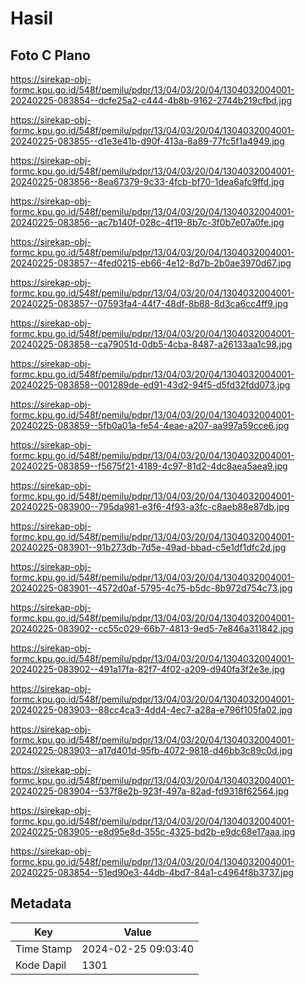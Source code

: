 # Hasil

## Foto C Plano

https://sirekap-obj-formc.kpu.go.id/548f/pemilu/pdpr/13/04/03/20/04/1304032004001-20240225-083854--dcfe25a2-c444-4b8b-9162-2744b219cfbd.jpg

https://sirekap-obj-formc.kpu.go.id/548f/pemilu/pdpr/13/04/03/20/04/1304032004001-20240225-083855--d1e3e41b-d90f-413a-8a89-77fc5f1a4949.jpg

https://sirekap-obj-formc.kpu.go.id/548f/pemilu/pdpr/13/04/03/20/04/1304032004001-20240225-083856--8ea67379-9c33-4fcb-bf70-1dea6afc9ffd.jpg

https://sirekap-obj-formc.kpu.go.id/548f/pemilu/pdpr/13/04/03/20/04/1304032004001-20240225-083856--ac7b140f-028c-4f19-8b7c-3f0b7e07a0fe.jpg

https://sirekap-obj-formc.kpu.go.id/548f/pemilu/pdpr/13/04/03/20/04/1304032004001-20240225-083857--4fed0215-eb66-4e12-8d7b-2b0ae3970d67.jpg

https://sirekap-obj-formc.kpu.go.id/548f/pemilu/pdpr/13/04/03/20/04/1304032004001-20240225-083857--07593fa4-44f7-48df-8b88-8d3ca6cc4ff9.jpg

https://sirekap-obj-formc.kpu.go.id/548f/pemilu/pdpr/13/04/03/20/04/1304032004001-20240225-083858--ca79051d-0db5-4cba-8487-a26133aa1c98.jpg

https://sirekap-obj-formc.kpu.go.id/548f/pemilu/pdpr/13/04/03/20/04/1304032004001-20240225-083858--001289de-ed91-43d2-94f5-d5fd32fdd073.jpg

https://sirekap-obj-formc.kpu.go.id/548f/pemilu/pdpr/13/04/03/20/04/1304032004001-20240225-083859--5fb0a01a-fe54-4eae-a207-aa997a59cce6.jpg

https://sirekap-obj-formc.kpu.go.id/548f/pemilu/pdpr/13/04/03/20/04/1304032004001-20240225-083859--f5675f21-4189-4c97-81d2-4dc8aea5aea9.jpg

https://sirekap-obj-formc.kpu.go.id/548f/pemilu/pdpr/13/04/03/20/04/1304032004001-20240225-083900--795da981-e3f6-4f93-a3fc-c8aeb88e87db.jpg

https://sirekap-obj-formc.kpu.go.id/548f/pemilu/pdpr/13/04/03/20/04/1304032004001-20240225-083901--91b273db-7d5e-49ad-bbad-c5e1df1dfc2d.jpg

https://sirekap-obj-formc.kpu.go.id/548f/pemilu/pdpr/13/04/03/20/04/1304032004001-20240225-083901--4572d0af-5795-4c75-b5dc-8b972d754c73.jpg

https://sirekap-obj-formc.kpu.go.id/548f/pemilu/pdpr/13/04/03/20/04/1304032004001-20240225-083902--cc55c029-66b7-4813-9ed5-7e846a311842.jpg

https://sirekap-obj-formc.kpu.go.id/548f/pemilu/pdpr/13/04/03/20/04/1304032004001-20240225-083902--491a17fa-82f7-4f02-a209-d940fa3f2e3e.jpg

https://sirekap-obj-formc.kpu.go.id/548f/pemilu/pdpr/13/04/03/20/04/1304032004001-20240225-083903--88cc4ca3-4dd4-4ec7-a28a-e796f105fa02.jpg

https://sirekap-obj-formc.kpu.go.id/548f/pemilu/pdpr/13/04/03/20/04/1304032004001-20240225-083903--a17d401d-95fb-4072-9818-d46bb3c89c0d.jpg

https://sirekap-obj-formc.kpu.go.id/548f/pemilu/pdpr/13/04/03/20/04/1304032004001-20240225-083904--537f8e2b-923f-497a-82ad-fd9318f62564.jpg

https://sirekap-obj-formc.kpu.go.id/548f/pemilu/pdpr/13/04/03/20/04/1304032004001-20240225-083905--e8d95e8d-355c-4325-bd2b-e9dc68e17aaa.jpg

https://sirekap-obj-formc.kpu.go.id/548f/pemilu/pdpr/13/04/03/20/04/1304032004001-20240225-083854--51ed90e3-44db-4bd7-84a1-c4964f8b3737.jpg


## Metadata

| Key        | Value               |
| ---------- | ------------------- |
| Time Stamp | 2024-02-25 09:03:40 |
| Kode Dapil | 1301                |



